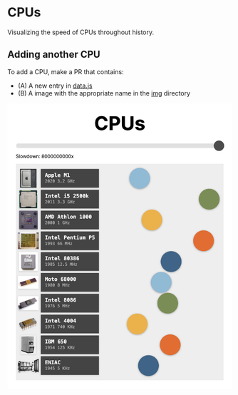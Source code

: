# CPUs

Visualizing the speed of CPUs throughout history.

## Adding another CPU

To add a CPU, make a PR that contains:

* (A) A new entry in [data.js](./data.js)
* (B) A image with the appropriate name in the [img](./img) directory

![CPUs screenshot](./img/cpus.png)
